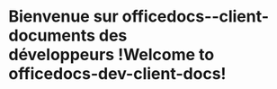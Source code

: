 # <a name="welcome-to-officedocs-dev-client-docs"></a><span data-ttu-id="dcba1-101">Bienvenue sur officedocs--client-documents des développeurs !</span><span class="sxs-lookup"><span data-stu-id="dcba1-101">Welcome to officedocs-dev-client-docs!</span></span>